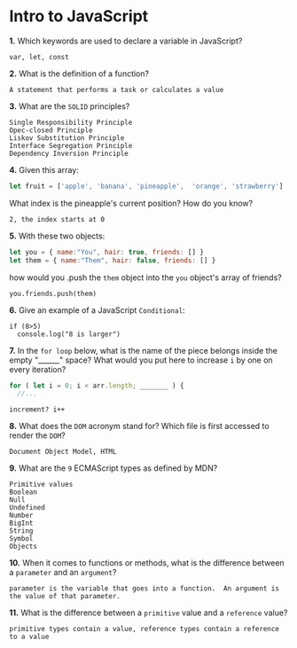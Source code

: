 # Intro to JavaScript

**1.** Which keywords are used to declare a variable in JavaScript?
<!-- enter you answer in the space below -->
```
var, let, const
```
**2.** What is the definition of a function?
<!-- enter you answer in the space below -->
```
A statement that performs a task or calculates a value
```
**3.** What are the `SOLID` principles?
<!-- enter you answer in the space below -->
```
Single Responsibility Principle
Opec-closed Principle
Liskov Substitution Principle
Interface Segregation Principle
Dependency Inversion Principle
```
**4.** Given this array: 
```js
let fruit = ['apple', 'banana', 'pineapple',  'orange', 'strawberry']
``` 
What index is the pineapple's current position? How do you know?
<!-- enter you answer in the space below -->
```
2, the index starts at 0
```
**5.** With these two objects: 
```js
let you = { name:"You", hair: true, friends: [] }
let them = { name:"Them", hair: false, friends: [] }
```
how would you .push the `them` object into the `you` object's array of friends?
<!-- enter you answer in the space below -->
```
you.friends.push(them)
```

**6.** Give an example of a JavaScript `Conditional`:
<!-- enter you answer in the space below -->
```
if (8>5)
  console.log("8 is larger")
```
**7.** In the `for loop` below, what is the name of the piece belongs inside the empty "______" space? What would you put here to increase `i` by one on every iteration?
```js
for ( let i = 0; i < arr.length; _______ ) {
  //...
```
<!-- enter you answer in the space below -->
```
increment? i++
```
**8.** What does the `DOM` acronym stand for? Which file is first accessed to render the `DOM`?
<!-- enter you answer in the space below -->
```
Document Object Model, HTML
```

**9.** What are the `9` ECMAScript types as defined by MDN?
<!-- enter you answer in the space below -->
```
Primitive values
Boolean 
Null 
Undefined 
Number 
BigInt 
String 
Symbol 
Objects
```
**10.** When it comes to functions or methods, what is the difference between a `parameter` and an `argument`?
<!-- enter you answer in the space below -->
```
parameter is the variable that goes into a function.  An argument is the value of that parameter.
```
**11.** What is the difference between a `primitive` value and a `reference` value?
<!-- enter you answer in the space below -->
```
primitive types contain a value, reference types contain a reference to a value
```